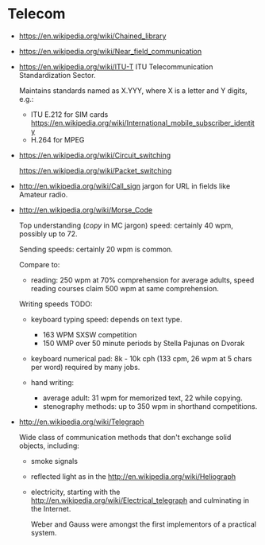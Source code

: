 # Telecom

-   <https://en.wikipedia.org/wiki/Chained_library>

-   <https://en.wikipedia.org/wiki/Near_field_communication>

-   <https://en.wikipedia.org/wiki/ITU-T> ITU Telecommunication Standardization Sector.

    Maintains standards named as X.YYY, where X is a letter and Y digits, e.g.:

    -   ITU E.212 for SIM cards https://en.wikipedia.org/wiki/International_mobile_subscriber_identity
    -   H.264 for MPEG

-   <https://en.wikipedia.org/wiki/Circuit_switching>

    <https://en.wikipedia.org/wiki/Packet_switching>

-   <http://en.wikipedia.org/wiki/Call_sign> jargon for URL in fields like Amateur radio.

-   <http://en.wikipedia.org/wiki/Morse_Code>

    Top understanding (*copy* in MC jargon) speed: certainly 40 wpm, possibly up to 72.

    Sending speeds: certainly 20 wpm is common.

    Compare to:

    - reading: 250 wpm at 70% comprehension for average adults, speed reading courses claim 500 wpm at same comprehension.

    Writing speeds TODO:

    - keyboard typing speed: depends on text type.

        - 163 WPM SXSW competition
        - 150 WMP over 50 minute periods by Stella Pajunas on Dvorak

    - keyboard numerical pad: 8k - 10k cph (133 cpm, 26 wpm at 5 chars per word) required by many jobs.

    - hand writing:

        - average adult: 31 wpm for memorized text, 22 while copying.
        - stenography methods: up to 350 wpm in shorthand competitions.

-   <http://en.wikipedia.org/wiki/Telegraph>

    Wide class of communication methods that don't exchange solid objects, including:

    -   smoke signals

    -   reflected light as in the <http://en.wikipedia.org/wiki/Heliograph>

    -   electricity, starting with the <http://en.wikipedia.org/wiki/Electrical_telegraph> and culminating in the Internet.

        Weber and Gauss were amongst the first implementors of a practical system.
